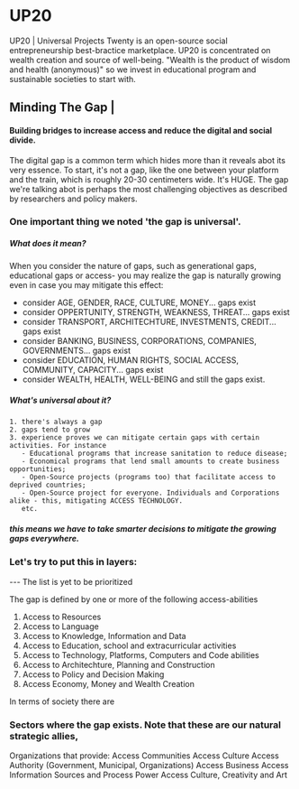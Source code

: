 # UP20
UP20 | Universal Projects Twenty is an open-source social entrepreneurship best-bractice marketplace. UP20 is concentrated on wealth creation and source of well-being. "Wealth is the product of wisdom and health (anonymous)" so we invest in educational program and sustainable societies to start with.

## Minding The Gap | 
#### Building bridges to increase access and reduce the digital and social divide.

The digital gap is a common term which hides more than it reveals abot its very essence.
To start, it's not a gap, like the one between your platform and the train, which is roughly 20-30 centimeters wide. It's HUGE.
The gap we're talking abot is perhaps the most challenging objectives as described by researchers and policy makers.

### One important thing we noted 'the gap is universal'. 
##### What does it mean?
  When you consider the nature of gaps, such as generational gaps, educational gaps or access- 
  you may realize the gap is naturally growing even in case you may mitigate this effect:
* consider AGE, GENDER, RACE, CULTURE, MONEY...  gaps exist
* consider OPPERTUNITY, STRENGTH, WEAKNESS, THREAT... gaps exist
* consider TRANSPORT, ARCHITECHTURE, INVESTMENTS, CREDIT...  gaps exist
* consider BANKING, BUSINESS, CORPORATIONS, COMPANIES, GOVERNMENTS...  gaps exist
* consider EDUCATION, HUMAN RIGHTS, SOCIAL ACCESS, COMMUNITY, CAPACITY...  gaps exist
* consider WEALTH, HEALTH, WELL-BEING and still the gaps exist.   
    
 ##### What's universal about it?
    1. there's always a gap
    2. gaps tend to grow
    3. experience proves we can mitigate certain gaps with certain activities. For instance
       - Educational programs that increase sanitation to reduce disease;
       - Economical programs that lend small amounts to create business opportunities;
       - Open-Source projects (programs too) that facilitate access to deprived countries;
       - Open-Source project for everyone. Individuals and Corporations alike - this, mitigating ACCESS TECHNOLOGY. 
       etc.
    
##### this means we have to take smarter decisions to mitigate the growing gaps everywhere.
    
### Let's try to put this in layers:
--- The list is yet to be prioritized

The gap is defined by one or more of the following access-abilities
  1. Access to Resources
  1. Access to Language
  1. Access to Knowledge, Information and Data
  1. Access to Education, school and extracurricular activities
  1. Access to Technology, Platforms, Computers and Code abilities
  1. Access to Architechture, Planning and Construction
  1. Access to Policy and Decision Making
  1. Access Economy, Money and Wealth Creation

In terms of society there are

### Sectors where the gap exists. Note that these are our natural strategic allies,
   Organizations that provide:
    Access Communities
    Access Culture
    Access Authority (Government, Municipal, Organizations)
    Access Business
    Access Information Sources and Process Power
Access Culture, Creativity and Art
